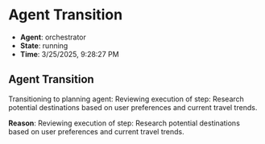 # Agent Transition

- **Agent**: orchestrator
- **State**: running
- **Time**: 3/25/2025, 9:28:27 PM

## Agent Transition

Transitioning to planning agent: Reviewing execution of step: Research potential destinations based on user preferences and current travel trends.

**Reason**: Reviewing execution of step: Research potential destinations based on user preferences and current travel trends.

